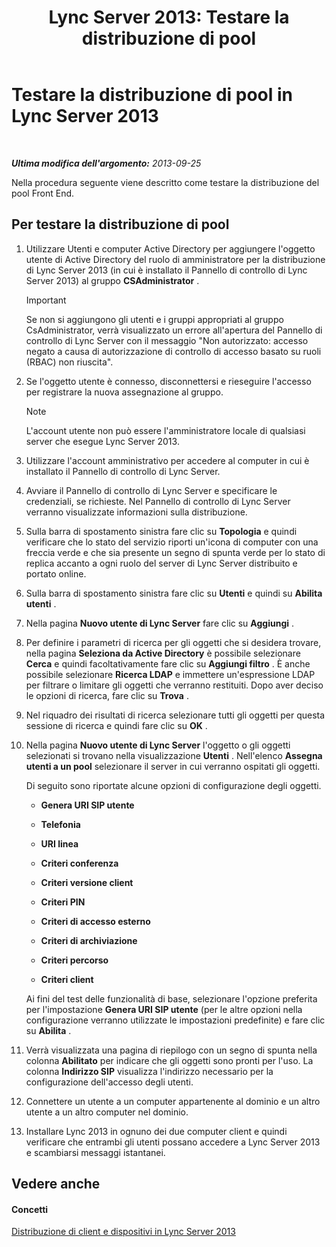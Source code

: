 ﻿---
title: 'Lync Server 2013: Testare la distribuzione di pool'
TOCTitle: Testare la distribuzione di pool
ms:assetid: ffd80617-155a-4041-bbeb-74503e7938dd
ms:mtpsurl: https://technet.microsoft.com/it-it/library/Gg413092(v=OCS.15)
ms:contentKeyID: 49302597
ms.date: 08/24/2015
mtps_version: v=OCS.15
ms.translationtype: HT
---

# Testare la distribuzione di pool in Lync Server 2013

 

_**Ultima modifica dell'argomento:** 2013-09-25_

Nella procedura seguente viene descritto come testare la distribuzione del pool Front End.

## Per testare la distribuzione di pool

1.  Utilizzare Utenti e computer Active Directory per aggiungere l'oggetto utente di Active Directory del ruolo di amministratore per la distribuzione di Lync Server 2013 (in cui è installato il Pannello di controllo di Lync Server 2013) al gruppo **CSAdministrator** .
    
    > [!IMPORTANT]  
    > Se non si aggiungono gli utenti e i gruppi appropriati al gruppo CsAdministrator, verrà visualizzato un errore all'apertura del Pannello di controllo di Lync Server con il messaggio &quot;Non autorizzato: accesso negato a causa di autorizzazione di controllo di accesso basato su ruoli (RBAC) non riuscita&quot;.

2.  Se l'oggetto utente è connesso, disconnettersi e rieseguire l'accesso per registrare la nuova assegnazione al gruppo.
    

    > [!NOTE]
    > L'account utente non può essere l'amministratore locale di qualsiasi server che esegue Lync Server 2013.



3.  Utilizzare l'account amministrativo per accedere al computer in cui è installato il Pannello di controllo di Lync Server.

4.  Avviare il Pannello di controllo di Lync Server e specificare le credenziali, se richieste. Nel Pannello di controllo di Lync Server verranno visualizzate informazioni sulla distribuzione.

5.  Sulla barra di spostamento sinistra fare clic su **Topologia** e quindi verificare che lo stato del servizio riporti un'icona di computer con una freccia verde e che sia presente un segno di spunta verde per lo stato di replica accanto a ogni ruolo del server di Lync Server distribuito e portato online.

6.  Sulla barra di spostamento sinistra fare clic su **Utenti** e quindi su **Abilita utenti** .

7.  Nella pagina **Nuovo utente di Lync Server** fare clic su **Aggiungi** .

8.  Per definire i parametri di ricerca per gli oggetti che si desidera trovare, nella pagina **Seleziona da Active Directory** è possibile selezionare **Cerca** e quindi facoltativamente fare clic su **Aggiungi filtro** . È anche possibile selezionare **Ricerca LDAP** e immettere un'espressione LDAP per filtrare o limitare gli oggetti che verranno restituiti. Dopo aver deciso le opzioni di ricerca, fare clic su **Trova** .

9.  Nel riquadro dei risultati di ricerca selezionare tutti gli oggetti per questa sessione di ricerca e quindi fare clic su **OK** .

10. Nella pagina **Nuovo utente di Lync Server** l'oggetto o gli oggetti selezionati si trovano nella visualizzazione **Utenti** . Nell'elenco **Assegna utenti a un pool** selezionare il server in cui verranno ospitati gli oggetti.
    
    Di seguito sono riportate alcune opzioni di configurazione degli oggetti.
    
      - **Genera URI SIP utente**
    
      - **Telefonia**
    
      - **URI linea**
    
      - **Criteri conferenza**
    
      - **Criteri versione client**
    
      - **Criteri PIN**
    
      - **Criteri di accesso esterno**
    
      - **Criteri di archiviazione**
    
      - **Criteri percorso**
    
      - **Criteri client**
    
    Ai fini del test delle funzionalità di base, selezionare l'opzione preferita per l'impostazione **Genera URI SIP utente** (per le altre opzioni nella configurazione verranno utilizzate le impostazioni predefinite) e fare clic su **Abilita** .

11. Verrà visualizzata una pagina di riepilogo con un segno di spunta nella colonna **Abilitato** per indicare che gli oggetti sono pronti per l'uso. La colonna **Indirizzo SIP** visualizza l'indirizzo necessario per la configurazione dell'accesso degli utenti.

12. Connettere un utente a un computer appartenente al dominio e un altro utente a un altro computer nel dominio.

13. Installare Lync 2013 in ognuno dei due computer client e quindi verificare che entrambi gli utenti possano accedere a Lync Server 2013 e scambiarsi messaggi istantanei.

## Vedere anche

#### Concetti

[Distribuzione di client e dispositivi in Lync Server 2013](lync-server-2013-deploying-clients-and-devices.md)

